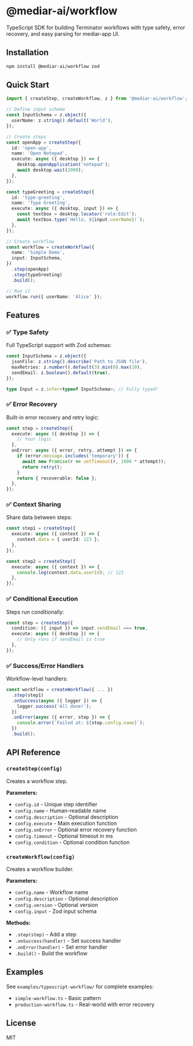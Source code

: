 # @mediar-ai/workflow

TypeScript SDK for building Terminator workflows with type safety, error recovery, and easy parsing for mediar-app UI.

## Installation

```bash
npm install @mediar-ai/workflow zod
```

## Quick Start

```typescript
import { createStep, createWorkflow, z } from '@mediar-ai/workflow';

// Define input schema
const InputSchema = z.object({
  userName: z.string().default('World'),
});

// Create steps
const openApp = createStep({
  id: 'open-app',
  name: 'Open Notepad',
  execute: async ({ desktop }) => {
    desktop.openApplication('notepad');
    await desktop.wait(2000);
  },
});

const typeGreeting = createStep({
  id: 'type-greeting',
  name: 'Type Greeting',
  execute: async ({ desktop, input }) => {
    const textbox = desktop.locator('role:Edit');
    await textbox.type(`Hello, ${input.userName}!`);
  },
});

// Create workflow
const workflow = createWorkflow({
  name: 'Simple Demo',
  input: InputSchema,
})
  .step(openApp)
  .step(typeGreeting)
  .build();

// Run it
workflow.run({ userName: 'Alice' });
```

## Features

### ✅ Type Safety

Full TypeScript support with Zod schemas:

```typescript
const InputSchema = z.object({
  jsonFile: z.string().describe('Path to JSON file'),
  maxRetries: z.number().default(3).min(0).max(10),
  sendEmail: z.boolean().default(true),
});

type Input = z.infer<typeof InputSchema>; // Fully typed!
```

### ✅ Error Recovery

Built-in error recovery and retry logic:

```typescript
const step = createStep({
  execute: async ({ desktop }) => {
    // Your logic
  },
  onError: async ({ error, retry, attempt }) => {
    if (error.message.includes('temporary')) {
      await new Promise(r => setTimeout(r, 1000 * attempt));
      return retry();
    }
    return { recoverable: false };
  },
});
```

### ✅ Context Sharing

Share data between steps:

```typescript
const step1 = createStep({
  execute: async ({ context }) => {
    context.data = { userId: 123 };
  },
});

const step2 = createStep({
  execute: async ({ context }) => {
    console.log(context.data.userId); // 123
  },
});
```

### ✅ Conditional Execution

Steps run conditionally:

```typescript
const step = createStep({
  condition: ({ input }) => input.sendEmail === true,
  execute: async ({ desktop }) => {
    // Only runs if sendEmail is true
  },
});
```

### ✅ Success/Error Handlers

Workflow-level handlers:

```typescript
const workflow = createWorkflow({ ... })
  .step(step1)
  .onSuccess(async ({ logger }) => {
    logger.success('All done!');
  })
  .onError(async ({ error, step }) => {
    console.error(`Failed at: ${step.config.name}`);
  })
  .build();
```

## API Reference

### `createStep(config)`

Creates a workflow step.

**Parameters:**
- `config.id` - Unique step identifier
- `config.name` - Human-readable name
- `config.description` - Optional description
- `config.execute` - Main execution function
- `config.onError` - Optional error recovery function
- `config.timeout` - Optional timeout in ms
- `config.condition` - Optional condition function

### `createWorkflow(config)`

Creates a workflow builder.

**Parameters:**
- `config.name` - Workflow name
- `config.description` - Optional description
- `config.version` - Optional version
- `config.input` - Zod input schema

**Methods:**
- `.step(step)` - Add a step
- `.onSuccess(handler)` - Set success handler
- `.onError(handler)` - Set error handler
- `.build()` - Build the workflow

## Examples

See `examples/typescript-workflow/` for complete examples:

- `simple-workflow.ts` - Basic pattern
- `production-workflow.ts` - Real-world with error recovery

## License

MIT
